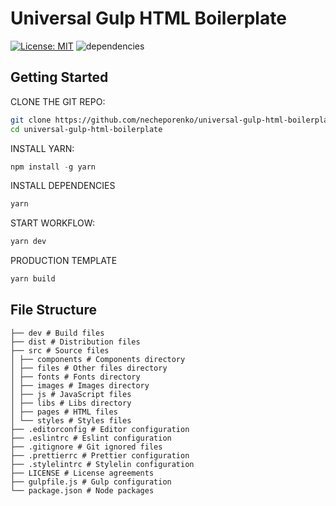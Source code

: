 # Universal Gulp HTML Boilerplate
[![License: MIT](https://img.shields.io/badge/License-MIT-brightgreen.svg)](https://opensource.org/licenses/MIT) ![dependencies](https://img.shields.io/david/necheporenko/universal-gulp-html-boilerplate.svg?style=flat)

## Getting Started

CLONE THE GIT REPO:

```sh
git clone https://github.com/necheporenko/universal-gulp-html-boilerplate
cd universal-gulp-html-boilerplate
```

INSTALL YARN:

```js
npm install -g yarn
```

INSTALL DEPENDENCIES

```sh
yarn
```

START WORKFLOW:

```sh
yarn dev
```

PRODUCTION TEMPLATE

```sh
yarn build
```

## File Structure
```
├── dev # Build files
├── dist # Distribution files
├── src # Source files
│ ├── components # Components directory
│ ├── files # Other files directory
│ ├── fonts # Fonts directory
│ ├── images # Images directory
│ ├── js # JavaScript files
│ ├── libs # Libs directory
│ ├── pages # HTML files
│ └── styles # Styles files
├── .editorconfig # Editor configuration
├── .eslintrc # Eslint configuration
├── .gitignore # Git ignored files
├── .prettierrc # Prettier configuration
├── .stylelintrc # Stylelin configuration
├── LICENSE # License agreements
├── gulpfile.js # Gulp configuration
└── package.json # Node packages
```
